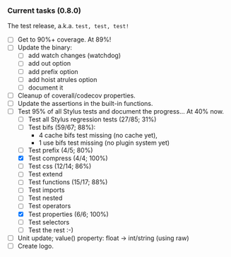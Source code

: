 ### Current tasks (0.8.0)

The test release, a.k.a. `test, test, test!`

 - [ ] Get to 90%+ coverage.  At 89%!
 - [ ] Update the binary:
    - [ ] add watch changes (watchdog)
    - [ ] add out option
    - [ ] add prefix option
    - [ ] add hoist atrules option
    - [ ] document it
 - [ ] Cleanup of coverall/codecov properties.
 - [ ] Update the assertions in the built-in functions.
 - [ ] Test 95% of all Stylus tests and document the progress...  At 40% now.
     - [ ] Test all Stylus regression tests (27/85; 31%)
     - [ ] Test bifs (59/67; 88%):
         - 4 cache bifs test missing (no cache yet), 
         - 1 use bifs test missing (no plugin system yet) 
     - [ ] Test prefix (4/5; 80%)
     - [x] Test compress (4/4; 100%)
     - [ ] Test css (12/14; 86%)
     - [ ] Test extend
     - [ ] Test functions (15/17; 88%)
     - [ ] Test imports
     - [ ] Test nested
     - [ ] Test operators
     - [x] Test properties (6/6; 100%)
     - [ ] Test selectors
     - [ ] Test the rest :-)
 - [ ] Unit update; value() property: float -> int/string (using raw)
 - [ ] Create logo.

